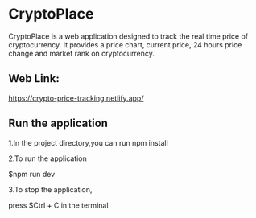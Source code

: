 # CryptoPlace
CryptoPlace is a web application designed to track the real time price of cryptocurrency. It provides a price chart, current price, 24 hours price change and market rank on cryptocurrency.
## Web Link: 
https://crypto-price-tracking.netlify.app/
## Run the application
1.In the project directory,you can run
npm install

2.To run the application

$npm run dev

3.To stop the application,

press $Ctrl + C in the terminal

